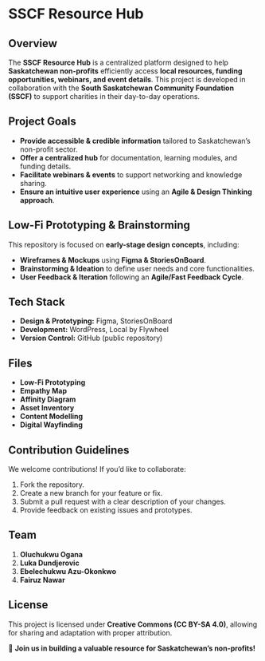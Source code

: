 # SSCF Resource Hub

## Overview
The **SSCF Resource Hub** is a centralized platform designed to help **Saskatchewan non-profits** efficiently access **local resources, funding opportunities, webinars, and event details**. This project is developed in collaboration with the **South Saskatchewan Community Foundation (SSCF)** to support charities in their day-to-day operations.

## Project Goals
- **Provide accessible & credible information** tailored to Saskatchewan’s non-profit sector.
- **Offer a centralized hub** for documentation, learning modules, and funding details.
- **Facilitate webinars & events** to support networking and knowledge sharing.
- **Ensure an intuitive user experience** using an **Agile & Design Thinking approach**.

## Low-Fi Prototyping & Brainstorming
This repository is focused on **early-stage design concepts**, including:
- **Wireframes & Mockups** using **Figma & StoriesOnBoard**.
- **Brainstorming & Ideation** to define user needs and core functionalities.
- **User Feedback & Iteration** following an **Agile/Fast Feedback Cycle**.

## Tech Stack
- **Design & Prototyping:** Figma, StoriesOnBoard
- **Development:** WordPress, Local by Flywheel
- **Version Control:** GitHub (public repository)

## Files
- **Low-Fi Prototyping**
- **Empathy Map**
- **Affinity Diagram**
- **Asset Inventory**
- **Content Modelling**
- **Digital Wayfinding**

## Contribution Guidelines
We welcome contributions! If you’d like to collaborate:
1. Fork the repository.
2. Create a new branch for your feature or fix.
3. Submit a pull request with a clear description of your changes.
4. Provide feedback on existing issues and prototypes.

## Team
1. **Oluchukwu Ogana**
2. **Luka Dundjerovic**
3. **Ebelechukwu Azu-Okonkwo**
4. **Fairuz Nawar**

## License
This project is licensed under **Creative Commons (CC BY-SA 4.0)**, allowing for sharing and adaptation with proper attribution.

🚀 **Join us in building a valuable resource for Saskatchewan’s non-profits!**
